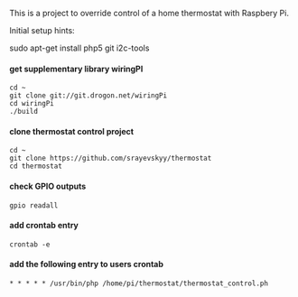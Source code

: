 This is a project to override control of a home thermostat with Raspbery Pi.

Initial setup hints:

sudo apt-get install php5 git i2c-tools

#### get supplementary library wiringPI

```
cd ~
git clone git://git.drogon.net/wiringPi
cd wiringPi
./build
```

#### clone thermostat control project

```
cd ~
git clone https://github.com/srayevskyy/thermostat
cd thermostat
```

#### check GPIO outputs
```
gpio readall
```

#### add crontab entry
```
crontab -e
```

#### add the following entry to users crontab
```
* * * * * /usr/bin/php /home/pi/thermostat/thermostat_control.ph
```

